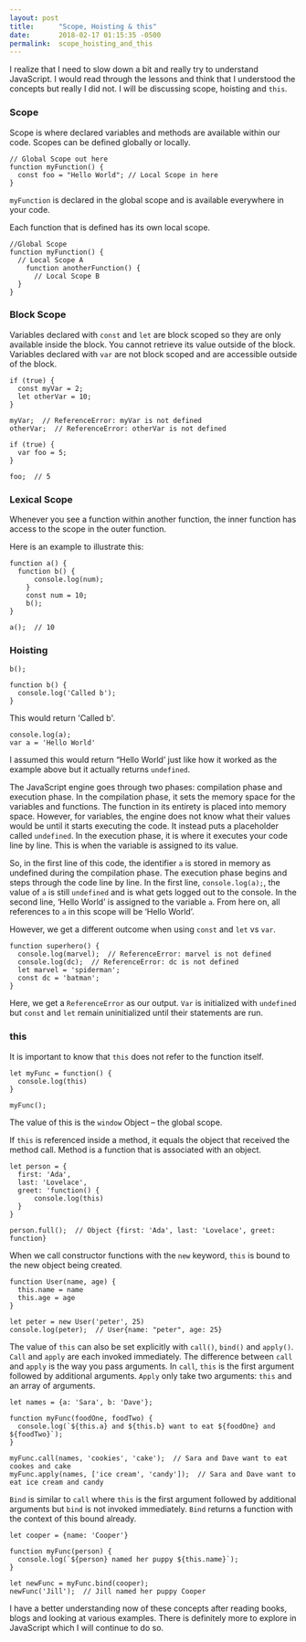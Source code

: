 ```yaml
---
layout: post
title:      "Scope, Hoisting & this"
date:       2018-02-17 01:15:35 -0500
permalink:  scope_hoisting_and_this
---
```



I realize that I need to slow down a bit and really try to understand JavaScript. I would read through the lessons and think that I understood the concepts but really I did not. I will be discussing scope, hoisting and `this`. 

### Scope

Scope is where declared variables and methods are available within our code. Scopes can be defined globally or locally.

```
// Global Scope out here
function myFunction() {
  const foo = "Hello World"; // Local Scope in here
}
```

`myFunction`  is declared in the global scope and is available everywhere in your code. 

Each function that is defined has its own local scope. 

```
//Global Scope
function myFunction() {
  // Local Scope A
	function anotherFunction() {
	  // Local Scope B
  }
} 
```


### Block Scope

Variables declared with `const` and `let` are block scoped so they are only available inside the block. You cannot retrieve its value outside of the block. Variables declared with `var` are not block scoped and are accessible outside of the block. 

```
if (true) {
  const myVar = 2;
  let otherVar = 10;
}

myVar;  // ReferenceError: myVar is not defined 
otherVar;  // ReferenceError: otherVar is not defined

if (true) {
  var foo = 5;
}

foo;  // 5
```


### Lexical Scope

Whenever you see a function within another function, the inner function has access to the scope in the outer function.

Here is an example to illustrate this:

```
function a() {
  function b() {
	  console.log(num);
	}
	const num = 10;
	b();
}

a();  // 10
```


### Hoisting


```
b();

function b() { 
  console.log('Called b');
}
```

This would return 'Called b'.

```
console.log(a);
var a = 'Hello World'
```

I assumed this would return “Hello World’ just like how it worked as the example above but it actually returns `undefined`.

The JavaScript engine goes through two phases: compilation phase and execution phase. In the compilation phase, it sets the memory space for the variables and functions. The function in its entirety is placed into memory space. However, for variables, the engine does not know what their values would be until it starts executing the code. It instead puts a placeholder called `undefined`. In the execution phase, it is where it executes your code line by line. This is when the variable is assigned to its value. 

So, in the first line of this code, the identifier `a` is stored in memory as undefined during the compilation phase. The execution phase begins and steps through the code line by line. In the first line, `console.log(a);`, the value of `a` is still `undefined` and is what gets logged out to the console. In the second line, ‘Hello World’ is assigned to the variable `a`. From here on, all references to `a` in this scope will be ‘Hello World’.

However, we get a different outcome when using `const` and `let` vs `var`. 

```
function superhero() {
  console.log(marvel);  // ReferenceError: marvel is not defined
  console.log(dc);  // ReferenceError: dc is not defined
  let marvel = 'spiderman';
  const dc = 'batman';
}
```

Here, we get a `ReferenceError` as our output. `Var` is initialized with `undefined` but `const` and `let` remain uninitialized until their statements are run.

### this

It is important to know that `this` does not refer to the function itself.

```
let myFunc = function() {
  console.log(this)
}

myFunc();
```

The value of this is the `window` Object – the global scope. 

If `this` is referenced inside a method, it equals the object that received the method call. Method is a function that is associated with an object. 

```
let person = {
  first: 'Ada',
  last: 'Lovelace',
  greet: 'function() { 
	  console.log(this)
  }
}

person.full();  // Object {first: 'Ada', last: 'Lovelace', greet: function}
```

When we call constructor functions with the `new` keyword, `this` is bound to the new object being created. 

```
function User(name, age) {
  this.name = name
  this.age = age
}

let peter = new User('peter', 25)
console.log(peter);  // User{name: "peter", age: 25}
```

The value of `this` can also be set explicitly with `call()`, `bind()` and `apply()`.  `Call` and `apply` are each invoked immediately. The difference between `call` and `apply` is the way you pass arguments.  In `call`, `this` is the first argument followed by additional arguments. `Apply` only take two arguments: `this` and an array of arguments.

```
let names = {a: 'Sara', b: 'Dave'};

function myFunc(foodOne, foodTwo) {
  console.log(`${this.a} and ${this.b} want to eat ${foodOne} and ${foodTwo}`);
}

myFunc.call(names, 'cookies', 'cake');  // Sara and Dave want to eat cookes and cake
myFunc.apply(names, ['ice cream', 'candy']);  // Sara and Dave want to eat ice cream and candy
```

`Bind` is similar to `call` where `this` is the first argument followed by additional arguments but `bind` is not invoked immediately. `Bind` returns a function with the context of this bound already. 

```
let cooper = {name: 'Cooper'}

function myFunc(person) {
  console.log(`${person} named her puppy ${this.name}`);
}

let newFunc = myFunc.bind(cooper);
newFunc('Jill');  // Jill named her puppy Cooper
```

I have a better understanding now of these concepts after reading books, blogs and looking at various examples. There is definitely more to explore in JavaScript which I will continue to do so. 






